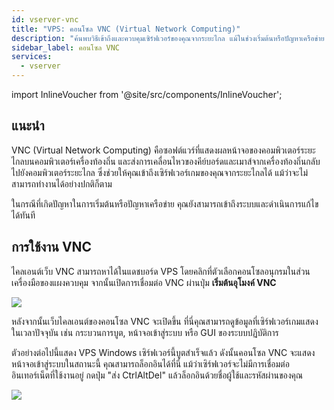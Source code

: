 ```yaml
---
id: vserver-vnc
title: "VPS: คอนโซล VNC (Virtual Network Computing)"
description: "ค้นพบวิธีเข้าถึงและควบคุมเซิร์ฟเวอร์ของคุณจากระยะไกล แม้ในช่วงเริ่มต้นหรือปัญหาเครือข่าย เพื่อการจัดการที่ลื่นไหล → เรียนรู้เพิ่มเติมตอนนี้"
sidebar_label: คอนโซล VNC
services:
  - vserver
---
```


import InlineVoucher from '@site/src/components/InlineVoucher';

## แนะนำ

VNC (Virtual Network Computing) คือซอฟต์แวร์ที่แสดงผลหน้าจอของคอมพิวเตอร์ระยะไกลบนคอมพิวเตอร์เครื่องท้องถิ่น และส่งการเคลื่อนไหวของคีย์บอร์ดและเมาส์จากเครื่องท้องถิ่นกลับไปยังคอมพิวเตอร์ระยะไกล ซึ่งช่วยให้คุณเข้าถึงเซิร์ฟเวอร์เกมของคุณจากระยะไกลได้ แม้ว่าจะไม่สามารถทำงานได้อย่างปกติก็ตาม

ในกรณีที่เกิดปัญหาในการเริ่มต้นหรือปัญหาเครือข่าย คุณยังสามารถเข้าถึงระบบและดำเนินการแก้ไขได้ทันที

<InlineVoucher />


## การใช้งาน VNC
ไคลเอนต์เว็บ VNC สามารถหาได้ในแดชบอร์ด VPS โดยคลิกที่ตัวเลือกคอนโซลอนุกรมในส่วนเครื่องมือของแผงควบคุม จากนั้นเปิดการเชื่อมต่อ VNC ผ่านปุ่ม **เริ่มต้นอุโมงค์ VNC**

![](https://screensaver01.zap-hosting.com/index.php/s/AgSL8QcynHSfXFA/preview)



หลังจากนั้นเว็บไคลเอนต์ของคอนโซล VNC จะเปิดขึ้น ที่นี่คุณสามารถดูข้อมูลที่เซิร์ฟเวอร์เกมแสดงในเวลาปัจจุบัน เช่น กระบวนการบูต, หน้าจอเข้าสู่ระบบ หรือ GUI ของระบบปฏิบัติการ

ตัวอย่างต่อไปนี้แสดง VPS Windows เซิร์ฟเวอร์นี้บูตสำเร็จแล้ว ดังนั้นคอนโซล VNC จะแสดงหน้าจอเข้าสู่ระบบในสถานะนี้ คุณสามารถล็อกอินได้ที่นี่ แม้ว่าเซิร์ฟเวอร์จะไม่มีการเชื่อมต่ออินเทอร์เน็ตที่ใช้งานอยู่ กดปุ่ม "ส่ง CtrlAltDel" แล้วล็อกอินด้วยชื่อผู้ใช้และรหัสผ่านของคุณ



![](https://screensaver01.zap-hosting.com/index.php/s/XTFS35AJBJaS86r/preview)

<InlineVoucher />